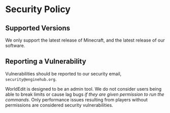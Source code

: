 # Security Policy

## Supported Versions

We only support the latest release of Minecraft, and the latest release of our software.

## Reporting a Vulnerability

Vulnerabilities should be reported to our security email, `security@enginehub.org`.

WorldEdit is designed to be an admin tool. We do not consider users being able to break limits or cause lag bugs _if they are given permission to run the commands_. Only performance issues resulting from players without permissions are considered security vulnerabilities.
